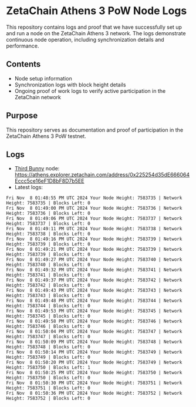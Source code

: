 # ZetaChain Athens 3 PoW Node Logs
This repository contains logs and proof that we have successfully set up and run a node on the ZetaChain Athens 3 network. The logs demonstrate continuous node operation, including synchronization details and performance.

## Contents
- Node setup information
- Synchronization logs with block height details
- Ongoing proof of work logs to verify active participation in the ZetaChain network

## Purpose
This repository serves as documentation and proof of participation in the ZetaChain Athens 3 PoW testnet.

## Logs

- [Third Bunny](https://thirdbunny.xyz/) node: https://athens.explorer.zetachain.com/address/0x225254d35dE666064Eccc5ce16eF1D8bF8D7b5EE
- Latest logs:
```
Fri Nov  8 01:48:55 PM UTC 2024 Your Node Height: 7583735 | Network Height: 7583735 | Blocks Left: 0
Fri Nov  8 01:49:00 PM UTC 2024 Your Node Height: 7583736 | Network Height: 7583736 | Blocks Left: 0
Fri Nov  8 01:49:06 PM UTC 2024 Your Node Height: 7583737 | Network Height: 7583737 | Blocks Left: 0
Fri Nov  8 01:49:11 PM UTC 2024 Your Node Height: 7583738 | Network Height: 7583738 | Blocks Left: 0
Fri Nov  8 01:49:16 PM UTC 2024 Your Node Height: 7583739 | Network Height: 7583739 | Blocks Left: 0
Fri Nov  8 01:49:21 PM UTC 2024 Your Node Height: 7583739 | Network Height: 7583739 | Blocks Left: 0
Fri Nov  8 01:49:27 PM UTC 2024 Your Node Height: 7583740 | Network Height: 7583740 | Blocks Left: 0
Fri Nov  8 01:49:32 PM UTC 2024 Your Node Height: 7583741 | Network Height: 7583741 | Blocks Left: 0
Fri Nov  8 01:49:37 PM UTC 2024 Your Node Height: 7583742 | Network Height: 7583742 | Blocks Left: 0
Fri Nov  8 01:49:43 PM UTC 2024 Your Node Height: 7583743 | Network Height: 7583743 | Blocks Left: 0
Fri Nov  8 01:49:48 PM UTC 2024 Your Node Height: 7583744 | Network Height: 7583744 | Blocks Left: 0
Fri Nov  8 01:49:53 PM UTC 2024 Your Node Height: 7583745 | Network Height: 7583745 | Blocks Left: 0
Fri Nov  8 01:49:58 PM UTC 2024 Your Node Height: 7583746 | Network Height: 7583746 | Blocks Left: 0
Fri Nov  8 01:50:04 PM UTC 2024 Your Node Height: 7583747 | Network Height: 7583747 | Blocks Left: 0
Fri Nov  8 01:50:09 PM UTC 2024 Your Node Height: 7583748 | Network Height: 7583748 | Blocks Left: 0
Fri Nov  8 01:50:14 PM UTC 2024 Your Node Height: 7583749 | Network Height: 7583749 | Blocks Left: 0
Fri Nov  8 01:50:20 PM UTC 2024 Your Node Height: 7583749 | Network Height: 7583750 | Blocks Left: 1
Fri Nov  8 01:50:25 PM UTC 2024 Your Node Height: 7583750 | Network Height: 7583750 | Blocks Left: 0
Fri Nov  8 01:50:30 PM UTC 2024 Your Node Height: 7583751 | Network Height: 7583751 | Blocks Left: 0
Fri Nov  8 01:50:36 PM UTC 2024 Your Node Height: 7583752 | Network Height: 7583752 | Blocks Left: 0
```
